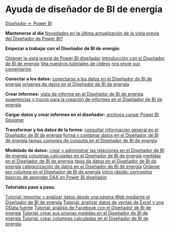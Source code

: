 <properties 
   pageTitle="Ayuda de diseñador de BI de energía" 
   description="Ayuda de diseñador de BI de energía" 
   services="powerbi" 
   documentationCenter="" 
   authors="v-anpasi" 
   manager="mblythe" 
   editor=""
   tags=""/>
 
<tags
   ms.service="powerbi"
   ms.devlang="NA"
   ms.topic="article"
   ms.tgt_pltfrm="NA"
   ms.workload="powerbi"
   ms.date="06/19/2015"
   ms.author="v-anpasi"/>

# Ayuda de diseñador de BI de energía

[Diseñador ← Power BI](https://support.powerbi.com/media/knowledgebase/topics/68530-power-bi-designer)

**Mantenerse al día** [Novedades en la última actualización de la vista previa del Diseñador de Power BI?](https://support.powerbi.com/media/knowledgebase/articles/489224-what-s-new-in-the-latest-power-bi-designer-preview)

**Empezar a trabajar con el Diseñador de BI de energía:**

[Obtener la vista previa de Power BI diseñador](https://support.powerbi.com/media/knowledgebase/articles/464158-get-the-power-bi-designer-preview) [Introducción con el Diseñador de BI de energía](https://support.powerbi.com/media/knowledgebase/articles/471664-getting-started-with-power-bi-designer) [Vea nuestros tutoriales de vídeos](https://support.powerbi.com/media/knowledgebase/articles/461292-power-bi-designer-videos) [nos envíe sus comentarios](https://support.powerbi.com/media/knowledgebase/articles/468442-send-us-feedback-about-power-bi-designer-preview)

**Conectar a los datos:** [conectarse a los datos en el Diseñador de BI de energía](https://support.powerbi.com/media/knowledgebase/articles/471635-connect-to-data-in-power-bi-designer) [orígenes de datos en el Diseñador de BI de energía](https://support.powerbi.com/media/knowledgebase/articles/471643-data-sources-in-power-bi-designer)

**Crear informes:** [vista de informe en el Diseñador de BI de energía](https://support.powerbi.com/media/knowledgebase/articles/461283-report-view-in-power-bi-designer) [sugerencias y trucos para la creación de informes en el Diseñador de BI de energía](https://support.powerbi.com/media/knowledgebase/articles/464157-tips-and-tricks-for-creating-reports-in-power-bi-d)

**Cargar datos y crear informes en el diseñador:** [archivos cargar Power BI Designer](https://support.powerbi.com/media/knowledgebase/articles/461278-upload-power-bi-designer-files)

**Transformar y los datos de la forma:** [consultar información general en el Diseñador de BI de energía](https://support.powerbi.com/media/knowledgebase/articles/471646-query-overview-in-power-bi-designer) [forma y combinar datos en el Diseñador de BI de energía](https://support.powerbi.com/media/knowledgebase/articles/471644-shape-and-combine-data-in-power-bi-designer) [tareas comunes de consulta en el Diseñador de BI de energía](https://support.powerbi.com/media/knowledgebase/articles/471648-common-query-tasks-in-power-bi-designer)

**Modelado de datos:** [crear y administrar las relaciones en el Diseñador de BI de energía](https://support.powerbi.com/media/knowledgebase/articles/464155-create-and-manage-relationships-in-power-bi-design) [columnas calculadas en el Diseñador de BI de energía](http://support.powerbi.com/media/knowledgebase/articles/590598) [medidas en el Diseñador de BI de energía](https://support.powerbi.com/media/knowledgebase/articles/554577-measures-in-power-bi-designer) [tipos de datos en el Diseñador de BI de energía](https://support.powerbi.com/media/knowledgebase/articles/558030-data-types-in-power-bi-designer) [categorización de datos en el Diseñador de BI de energía](http://support.powerbi.com/media/knowledgebase/articles/594282) [Ordenar por columna en el Diseñador de BI de energía](http://support.powerbi.com/media/knowledgebase/articles/592116) [Inicio rápido: conceptos básicos de aprender DAX en Power BI diseñador](https://support.powerbi.com/media/knowledgebase/articles/554619-quickstart-learn-dax-basics-in-power-bi-designer)


**Tutoriales paso a paso:**

[Tutorial: importar y analizar datos desde una página Web mediante el Diseñador de BI de energía](https://support.powerbi.com/media/knowledgebase/articles/461315-tutorial-importing-and-analyzing-data-from-a-web) [Tutorial: analizar datos de ventas de Excel y una OData fuente](https://support.powerbi.com/media/knowledgebase/articles/471597-tutorial-analyzing-sales-data-from-excel-and-an-o) [Tutorial: análisis de Facebook con el Diseñador de BI de energía](https://support.powerbi.com/media/knowledgebase/articles/461312-tutorial-facebook-analytics-using-power-bi-design) [Tutorial: crear sus propias medidas en el Diseñador de BI de energía ](https://support.powerbi.com/media/knowledgebase/articles/556656-tutorial-create-your-own-measures-in-power-bi-des) [Tutorial: crear columnas calculadas en el Diseñador de BI de energía](http://support.powerbi.com/media/knowledgebase/articles/590610)
